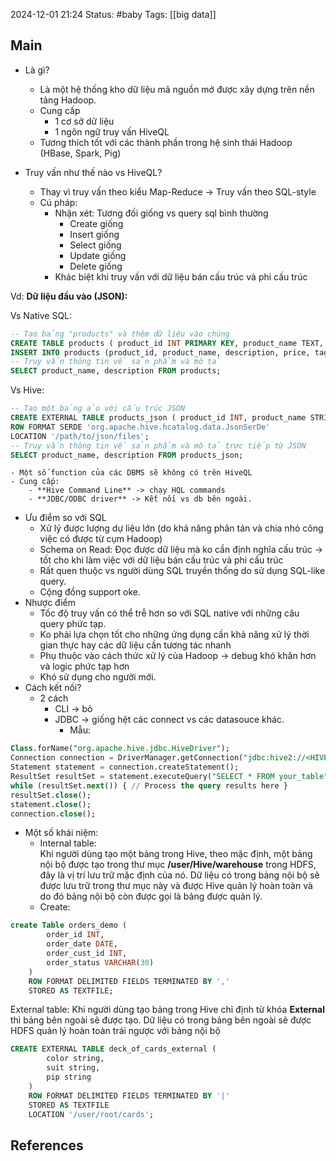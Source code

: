 2024-12-01 21:24
Status: #baby
Tags: [[big data]] 
## Main

- Là gì?
	- Là một hệ thống kho dữ liệu mã nguồn mở được xây dựng trên nền tảng Hadoop.
	- Cung cấp 
		- 1 cơ sở dữ liệu
		- 1 ngôn ngữ truy vấn HiveQL
	- Tương thích tốt với các thành phần trong hệ sinh thái Hadoop (HBase, Spark, Pig)

- Truy vấn như thế nào vs HiveQL?
	- Thay vì truy vấn theo kiểu Map-Reduce -> Truy vấn theo SQL-style 
	- Cú pháp: 
		- Nhận xét: Tương đối giống vs query sql bình thường
			- Create giống 
			- Insert giống
			- Select giống
			- Update giống
			- Delete giống
		- Khác biệt khi truy vấn với dữ liệu bán cấu trúc và phi cấu trúc
		  
Vd: **Dữ liệu đầu vào (JSON):**

Vs Native SQL: 

```sql
-- Tạo bảng "products" và thêm dữ liệu vào chúng 
CREATE TABLE products ( product_id INT PRIMARY KEY, product_name TEXT, description TEXT, price FLOAT, tags TEXT[] ); -- Trích xuất dữ liệu từ JSON và chèn vào bảng "products" 
INSERT INTO products (product_id, product_name, description, price, tags) VALUES (1, 'Laptop', 'A powerful laptop with a high-resolution display.', 1000.0, ARRAY['electronics', 'computing']); 
-- Truy vấn thông tin về sản phẩm và mô tả 
SELECT product_name, description FROM products;
```
Vs Hive: 

```sql
-- Tạo một bảng ảo với cấu trúc JSON 
CREATE EXTERNAL TABLE products_json ( product_id INT, product_name STRING, description STRING, price FLOAT, tags ARRAY<STRING> ) 
ROW FORMAT SERDE 'org.apache.hive.hcatalog.data.JsonSerDe' 
LOCATION '/path/to/json/files'; 
-- Truy vấn thông tin về sản phẩm và mô tả trực tiếp từ JSON 
SELECT product_name, description FROM products_json;
```

	- Một số function của các DBMS sẽ không có trên HiveQL 
	- Cung cấp: 
		- **Hive Command Line** -> chạy HQL commands
		- **JDBC/ODBC driver** -> Kết nối vs db bên ngoài. 

- Ưu điểm so với SQL
	- Xử lý được lượng dự liệu lớn (do khả năng phân tán và chia nhỏ công việc có được từ cụm Hadoop)
	- Schema on Read: Đọc được dữ liệu mà ko cần định nghĩa cấu trúc -> tốt cho khi làm việc với dữ liệu bán cấu trúc và phi cấu trúc 
	- Rất quen thuộc vs người dùng SQL truyền thống do sử dụng SQL-like query.
	- Cộng đồng support oke. 
- Nhược điểm
	- Tốc độ truy vấn có thể trễ hơn so với SQL native với những câu query phức tạp.
	- Ko phải lựa chọn tốt cho những ứng dụng cần khả năng xử lý thời gian thực hay các dữ liệu cần tương tác nhanh
	- Phụ thuộc vào cách thức xử lý của Hadoop -> debug khó khăn hơn và logic phức tạp hơn
	- Khó sử dụng cho người mới. 
- Cách kết nối? 
	- 2 cách
		- CLI -> bỏ
		- JDBC -> giống hệt các connect vs các datasouce khác. 
			- Mẫu: 

```sql
Class.forName("org.apache.hive.jdbc.HiveDriver"); 
Connection connection = DriverManager.getConnection("jdbc:hive2://<HIVE_SERVER>:<PORT>/default", "<USERNAME>", "<PASSWORD>"); 
Statement statement = connection.createStatement(); 
ResultSet resultSet = statement.executeQuery("SELECT * FROM your_table"); 
while (resultSet.next()) { // Process the query results here } 
resultSet.close(); 
statement.close(); 
connection.close();
```

- Một số khái niệm:
	- Internal table:   
Khi người dùng tạo một bảng trong Hive, theo mặc định, một bảng nội bộ được tạo trong thư mục **/user/Hive/warehouse** trong HDFS, đây là vị trí lưu trữ mặc định của nó. Dữ liệu có trong bảng nội bộ sẽ được lưu trữ trong thư mục này và được Hive quản lý hoàn toàn và do đó bảng nội bộ còn được gọi là bảng được quản lý.
	- Create: 
```sql
create Table orders_demo (
        order_id INT,
        order_date DATE,
        order_cust_id INT,
        order_status VARCHAR(30)
    )
    ROW FORMAT DELIMITED FIELDS TERMINATED BY ','
    STORED AS TEXTFILE;
```
External table:
	  Khi người dùng tạo bảng trong Hive chỉ định từ khóa **External** thì bảng bên ngoài sẽ được tạo. Dữ liệu có trong bảng bên ngoài sẽ được HDFS quản lý hoàn toàn trái ngược với bảng nội bộ
	  
```sql
CREATE EXTERNAL TABLE deck_of_cards_external (
        color string,
        suit string,
        pip string
    )
    ROW FORMAT DELIMITED FIELDS TERMINATED BY '|'
    STORED AS TEXTFILE
    LOCATION '/user/root/cards';
```
## References


